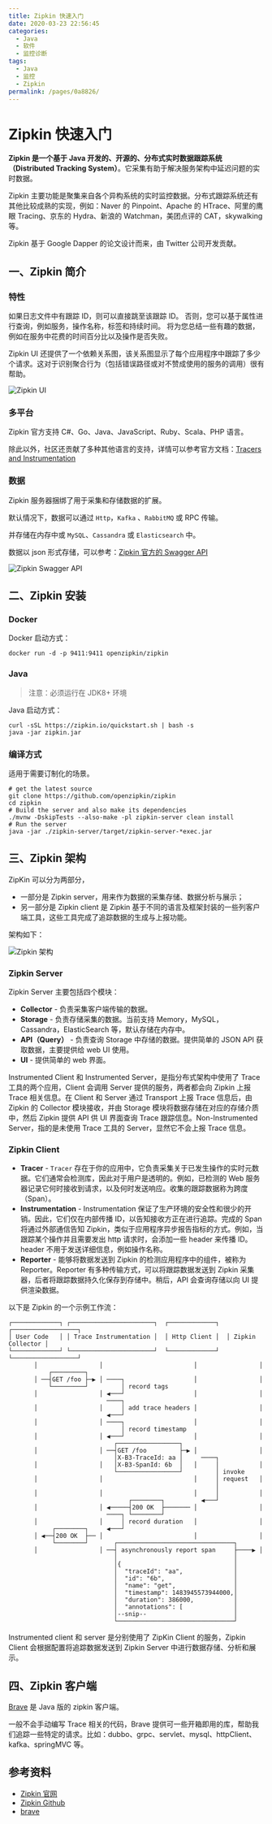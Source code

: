 ```yaml
---
title: Zipkin 快速入门
date: 2020-03-23 22:56:45
categories:
  - Java
  - 软件
  - 监控诊断
tags:
  - Java
  - 监控
  - Zipkin
permalink: /pages/0a8826/
---
```


# Zipkin 快速入门

**Zipkin 是一个基于 Java 开发的、开源的、分布式实时数据跟踪系统（Distributed Tracking System）**。它采集有助于解决服务架构中延迟问题的实时数据。

Zipkin 主要功能是聚集来自各个异构系统的实时监控数据。分布式跟踪系统还有其他比较成熟的实现，例如：Naver 的 Pinpoint、Apache 的 HTrace、阿里的鹰眼 Tracing、京东的 Hydra、新浪的 Watchman，美团点评的 CAT，skywalking 等。

Zipkin 基于 Google Dapper 的论文设计而来，由 Twitter 公司开发贡献。

## 一、Zipkin 简介

### 特性

如果日志文件中有跟踪 ID，则可以直接跳至该跟踪 ID。 否则，您可以基于属性进行查询，例如服务，操作名称，标签和持续时间。 将为您总结一些有趣的数据，例如在服务中花费的时间百分比以及操作是否失败。

Zipkin UI 还提供了一个依赖关系图，该关系图显示了每个应用程序中跟踪了多少个请求。这对于识别聚合行为（包括错误路径或对不赞成使用的服务的调用）很有帮助。

![Zipkin UI](https://raw.githubusercontent.com/dunwu/images/dev/snap/20200211161706.png)

### 多平台

Zipkin 官方支持 C#、Go、Java、JavaScript、Ruby、Scala、PHP 语言。

除此以外，社区还贡献了多种其他语言的支持，详情可以参考官方文档：[Tracers and Instrumentation](https://zipkin.io/pages/tracers_instrumentation.html)

### 数据

Zipkin 服务器捆绑了用于采集和存储数据的扩展。

默认情况下，数据可以通过 `Http`，`Kafka` 、`RabbitMQ` 或 RPC 传输。

并存储在内存中或 `MySQL`、`Cassandra` 或 `Elasticsearch` 中。

数据以 json 形式存储，可以参考：[Zipkin 官方的 Swagger API](https://zipkin.io/zipkin-api/#/default/post_spans)

![Zipkin Swagger API](https://raw.githubusercontent.com/dunwu/images/dev/snap/20200211162055.png)

## 二、Zipkin 安装

### Docker

Docker 启动方式：

```shell
docker run -d -p 9411:9411 openzipkin/zipkin
```

### Java

> 注意：必须运行在 JDK8+ 环境

Java 启动方式：

```shell
curl -sSL https://zipkin.io/quickstart.sh | bash -s
java -jar zipkin.jar
```

### 编译方式

适用于需要订制化的场景。

```shell
# get the latest source
git clone https://github.com/openzipkin/zipkin
cd zipkin
# Build the server and also make its dependencies
./mvnw -DskipTests --also-make -pl zipkin-server clean install
# Run the server
java -jar ./zipkin-server/target/zipkin-server-*exec.jar
```

## 三、Zipkin 架构

ZipKin 可以分为两部分，

- 一部分是 Zipkin server，用来作为数据的采集存储、数据分析与展示；
- 另一部分是 Zipkin client 是 Zipkin 基于不同的语言及框架封装的一些列客户端工具，这些工具完成了追踪数据的生成与上报功能。

架构如下：

![Zipkin 架构](https://raw.githubusercontent.com/dunwu/images/dev/snap/20200211155836.png)

### Zipkin Server

Zipkin Server 主要包括四个模块：

- **Collector** - 负责采集客户端传输的数据。
- **Storage** - 负责存储采集的数据。当前支持 Memory，MySQL，Cassandra，ElasticSearch 等，默认存储在内存中。
- **API（Query）** - 负责查询 Storage 中存储的数据。提供简单的 JSON API 获取数据，主要提供给 web UI 使用。
- **UI** - 提供简单的 web 界面。

Instrumented Client 和 Instrumented Server，是指分布式架构中使用了 Trace 工具的两个应用，Client 会调用 Server 提供的服务，两者都会向 Zipkin 上报 Trace 相关信息。在 Client 和 Server 通过 Transport 上报 Trace 信息后，由 Zipkin 的 Collector 模块接收，并由 Storage 模块将数据存储在对应的存储介质中，然后 Zipkin 提供 API 供 UI 界面查询 Trace 跟踪信息。Non-Instrumented Server，指的是未使用 Trace 工具的 Server，显然它不会上报 Trace 信息。

### Zipkin Client

- **Tracer** - `Tracer` 存在于你的应用中，它负责采集关于已发生操作的实时元数据。它们通常会检测库，因此对于用户是透明的。例如，已检测的 Web 服务器记录它何时接收到请求，以及何时发送响应。收集的跟踪数据称为跨度（Span）。
- **Instrumentation** - Instrumentation 保证了生产环境的安全性和很少的开销。因此，它们仅在内部传播 ID，以告知接收方正在进行追踪。完成的 Span 将通过外部通信告知 Zipkin，类似于应用程序异步报告指标的方式。例如，当跟踪某个操作并且需要发出 http 请求时，会添加一些 header 来传播 ID。header 不用于发送详细信息，例如操作名称。
- **Reporter** - 能够将数据发送到 Zipkin 的检测应用程序中的组件，被称为 Reporter。Reporter 有多种传输方式，可以将跟踪数据发送到 Zipkin 采集器，后者将跟踪数据持久化保存到存储中。稍后，API 会查询存储以向 UI 提供渲染数据。

以下是 Zipkin 的一个示例工作流：

```shell
┌─────────────┐ ┌───────────────────────┐  ┌─────────────┐  ┌──────────────────┐
│ User Code   │ │ Trace Instrumentation │  │ Http Client │  │ Zipkin Collector │
└─────────────┘ └───────────────────────┘  └─────────────┘  └──────────────────┘
       │                 │                         │                 │
           ┌─────────┐
       │ ──┤GET /foo ├─▶ │ ────┐                   │                 │
           └─────────┘         │ record tags
       │                 │ ◀───┘                   │                 │
                           ────┐
       │                 │     │ add trace headers │                 │
                           ◀───┘
       │                 │ ────┐                   │                 │
                               │ record timestamp
       │                 │ ◀───┘                   │                 │
                             ┌─────────────────┐
       │                 │ ──┤GET /foo         ├─▶ │                 │
                             │X-B3-TraceId: aa │     ────┐
       │                 │   │X-B3-SpanId: 6b  │   │     │           │
                             └─────────────────┘         │ invoke
       │                 │                         │     │ request   │
                                                         │
       │                 │                         │     │           │
                                 ┌────────┐          ◀───┘
       │                 │ ◀─────┤200 OK  ├─────── │                 │
                           ────┐ └────────┘
       │                 │     │ record duration   │                 │
            ┌────────┐     ◀───┘
       │ ◀──┤200 OK  ├── │                         │                 │
            └────────┘       ┌────────────────────────────────┐
       │                 │ ──┤ asynchronously report span     ├────▶ │
                             │                                │
                             │{                               │
                             │  "traceId": "aa",              │
                             │  "id": "6b",                   │
                             │  "name": "get",                │
                             │  "timestamp": 1483945573944000,│
                             │  "duration": 386000,           │
                             │  "annotations": [              │
                             │--snip--                        │
                             └────────────────────────────────┘
```

Instrumented client 和 server 是分别使用了 ZipKin Client 的服务，Zipkin Client 会根据配置将追踪数据发送到 Zipkin Server 中进行数据存储、分析和展示。

## 四、Zipkin 客户端

[Brave](https://github.com/openzipkin/brave) 是 Java 版的 zipkin 客户端。

一般不会手动编写 Trace 相关的代码，Brave 提供可一些开箱即用的库，帮助我们追踪一些特定的请求。比如：dubbo、grpc、servlet、mysql、httpClient、kafka、springMVC 等。

## 参考资料

- [Zipkin 官网](https://zipkin.io/)
- [Zipkin Github](https://github.com/openzipkin/zipkin)
- [brave](https://github.com/openzipkin/brave)